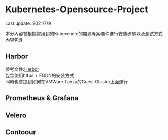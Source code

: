 # Kubernetes-Opensource-Project  
Last update: 2021/7/9

本分內容會根據常用到的Kuberenete的開源專案套件進行安裝步驟以及測試方式  
內容包含  

## Harbor  
參考文件:[Harbor](https://goharbor.io/docs/2.3.0/ "link")  
包含使用https + FQDN的安裝方式  
同時也會提到如何在VMWare Tanzu的Guest Cluster上面運行  


## Prometheus  & Grafana  

## Velero  

## Contoour
